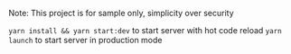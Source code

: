 Note: This project is for sample only, simplicity over security

`yarn install && yarn start:dev` to start server with hot code reload
`yarn launch` to start server in production mode
